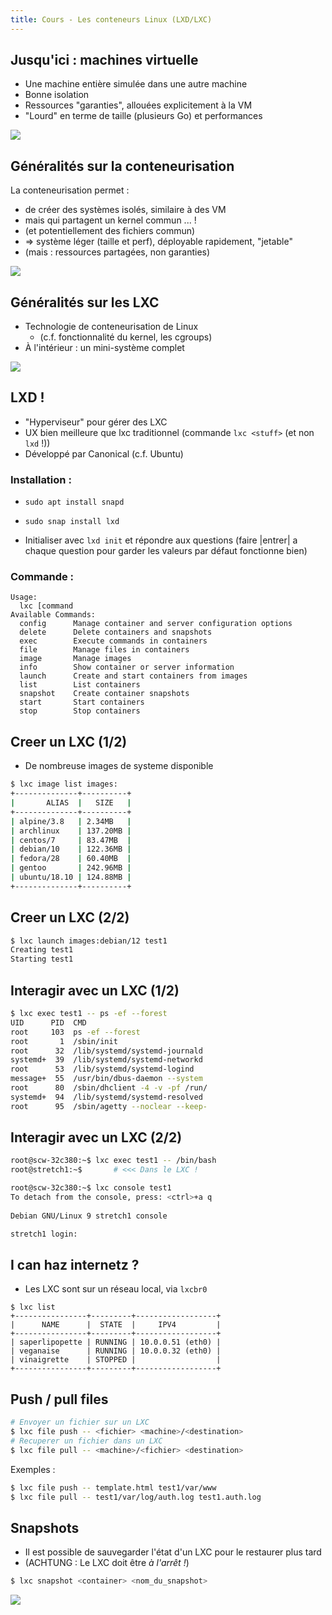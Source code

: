 ```yaml
---
title: Cours - Les conteneurs Linux (LXD/LXC)
---
```


## Jusqu'ici : machines virtuelle

- Une machine entière simulée dans une autre machine
- Bonne isolation
- Ressources "garanties", allouées explicitement à la VM
- "Lourd" en terme de taille (plusieurs Go) et performances


![](/img/linux/admin/toodamnhigh.png)


## Généralités sur la conteneurisation

La conteneurisation permet :
- de créer des systèmes isolés, similaire à des VM
- mais qui partagent un kernel commun ... !
- (et potentiellement des fichiers commun)
- ⇒ système léger (taille et perf), déployable rapidement, "jetable"
- (mais : ressources partagées, non garanties)


![](/img/linux/admin/vm_vs_containers.png)


## Généralités sur les LXC

- Technologie de conteneurisation de Linux
    - (c.f. fonctionnalité du kernel, les cgroups)
- À l'intérieur : un mini-système complet

![](/img/linux/admin/lxc.png)


## LXD !

- "Hyperviseur" pour gérer des LXC
- UX bien meilleure que lxc traditionnel (commande `lxc <stuff>` (et non `lxd` !))
- Développé par Canonical (c.f. Ubuntu)


### Installation :

 - `sudo apt install snapd`
 - `sudo snap install lxd`

- Initialiser avec `lxd init` et répondre aux questions (faire |entrer| a chaque question pour garder les valeurs par défaut fonctionne bien)

### Commande : 

```
Usage:
  lxc [command
Available Commands:
  config      Manage container and server configuration options
  delete      Delete containers and snapshots
  exec        Execute commands in containers
  file        Manage files in containers
  image       Manage images
  info        Show container or server information
  launch      Create and start containers from images
  list        List containers
  snapshot    Create container snapshots
  start       Start containers
  stop        Stop containers
```

## Creer un LXC (1/2)

- De nombreuse images de systeme disponible

```bash
$ lxc image list images:
+--------------+----------+
|       ALIAS  |   SIZE   |
+--------------+----------+
| alpine/3.8   | 2.34MB   |
| archlinux    | 137.20MB |
| centos/7     | 83.47MB  |
| debian/10    | 122.36MB |
| fedora/28    | 60.40MB  |
| gentoo       | 242.96MB |
| ubuntu/18.10 | 124.88MB |
+--------------+----------+
```


## Creer un LXC (2/2)

```bash
$ lxc launch images:debian/12 test1
Creating test1
Starting test1
```


## Interagir avec un LXC (1/2)

```bash
$ lxc exec test1 -- ps -ef --forest
UID      PID  CMD
root     103  ps -ef --forest
root       1  /sbin/init
root      32  /lib/systemd/systemd-journald
systemd+  39  /lib/systemd/systemd-networkd
root      53  /lib/systemd/systemd-logind
message+  55  /usr/bin/dbus-daemon --system
root      80  /sbin/dhclient -4 -v -pf /run/
systemd+  94  /lib/systemd/systemd-resolved
root      95  /sbin/agetty --noclear --keep-
```


## Interagir avec un LXC (2/2)

```bash
root@scw-32c380:~$ lxc exec test1 -- /bin/bash
root@stretch1:~$       # <<< Dans le LXC !
```

```bash
root@scw-32c380:~$ lxc console test1
To detach from the console, press: <ctrl>+a q
                                             
Debian GNU/Linux 9 stretch1 console

stretch1 login:
```


## I can haz internetz ?

- Les LXC sont sur un réseau local, via `lxcbr0`

```
$ lxc list
+----------------+---------+------------------+
|      NAME      |  STATE  |     IPV4         |
+----------------+---------+------------------+
| saperlipopette | RUNNING | 10.0.0.51 (eth0) |
| veganaise      | RUNNING | 10.0.0.32 (eth0) |
| vinaigrette    | STOPPED |                  |
+----------------+---------+------------------+
```


## Push / pull files

```bash
# Envoyer un fichier sur un LXC
$ lxc file push -- <fichier> <machine>/<destination>
# Recuperer un fichier dans un LXC
$ lxc file pull -- <machine>/<fichier> <destination>
```

Exemples :
```bash
$ lxc file push -- template.html test1/var/www
$ lxc file pull -- test1/var/log/auth.log test1.auth.log
```


## Snapshots

- Il est possible de sauvegarder l'état d'un LXC pour le restaurer plus tard
- (ACHTUNG : Le LXC doit être *à l'arrêt !*)

```bash
$ lxc snapshot <container> <nom_du_snapshot>
```


![](/img/linux/admin/lxc.png)
